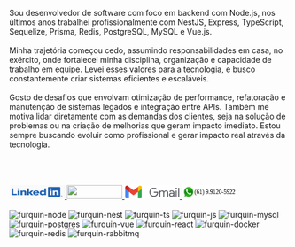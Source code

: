   <p text-align="center" >
              Sou desenvolvedor de software com foco em backend com Node.js, nos últimos anos trabalhei profissionalmente com NestJS, Express, TypeScript, Sequelize, Prisma, Redis, PostgreSQL, MySQL e Vue.js. 
              <br />
              <br />
              Minha trajetória começou cedo, assumindo responsabilidades em casa, no exército, onde fortalecei minha disciplina, organização e capacidade de trabalho em equipe. Levei esses valores para a tecnologia, e busco constantemente criar sistemas eficientes e escaláveis.
              <br />
              <br />
              Gosto de desafios que envolvam otimização de performance, refatoração e manutenção de sistemas legados e integração entre APIs. Também me motiva lidar diretamente com as demandas dos clientes, seja na solução de problemas ou na criação de melhorias que geram impacto imediato. Estou sempre buscando evoluir como profissional e gerar impacto real através da tecnologia.
              <br />
              <br />
  </p>
  <br>
  <br>
  
  <div class="contatos" >
    <a href="https://www.linkedin.com/in/laert-furquin/" target="_blank">
      <img height="25" width="100" src="./README/linkedin-logo.png" target="_blank ">
    </a>
    <a href="https://furquin.github.io/laertFurquin/#/" target="_blank">
      <img height="25" width="100" src="./README/portfólio-logo.png" target="_blank ">
    </a>
    <a href='mailto:laert.ff@gmail.com' target='_blank'>
      <img height="25" width="100" src="./README/gmail-logo.png" />
    </a>
    <a href='https://wa.me/5561991205922' target="_blank">
      <img height="25" width="100" src="./README/whatsapp-logo.png" /> 
    </a>
  
  <br>
  <br>


  <div>
    <img height="65" width="65" alt="furquin-node" src="https://cdn.jsdelivr.net/gh/devicons/devicon/icons/nodejs/nodejs-original-wordmark.svg" />
    <img height="65" width="65" alt="furquin-nest" src="https://cdn.jsdelivr.net/gh/devicons/devicon/icons/nestjs/nestjs-original-wordmark.svg" />
    <img height="65" width="65" alt="furquin-ts" src="https://cdn.jsdelivr.net/gh/devicons/devicon/icons/typescript/typescript-plain.svg" />
    <img height="65" width="65" alt="furquin-js" src="https://cdn.jsdelivr.net/gh/devicons/devicon/icons/javascript/javascript-plain.svg" />
    <img height="65" width="65" alt="furquin-mysql" src="https://cdn.jsdelivr.net/gh/devicons/devicon/icons/mysql/mysql-original-wordmark.svg" />
    <img height="65" width="65" alt="furquin-postgres" src="https://cdn.jsdelivr.net/gh/devicons/devicon/icons/postgresql/postgresql-original-wordmark.svg" />
    <img height="65" width="65" alt="furquin-vue" src="https://cdn.jsdelivr.net/gh/devicons/devicon/icons/vuejs/vuejs-original-wordmark.svg" />          
    <img height="65" width="65" alt="furquin-react" src="https://cdn.jsdelivr.net/gh/devicons/devicon/icons/react/react-original-wordmark.svg" />
    <img height="65" width="65" alt="furquin-docker" src="https://cdn.jsdelivr.net/gh/devicons/devicon/icons/docker/docker-plain-wordmark.svg" />
    <img height="65" width="65" alt="furquin-redis" src="https://cdn.jsdelivr.net/gh/devicons/devicon/icons/redis/redis-plain-wordmark.svg" />
    <img height="65" width="65" alt="furquin-rabbitmq" src="https://cdn.jsdelivr.net/gh/devicons/devicon/icons/rabbitmq/rabbitmq-original-wordmark.svg" />
</div>  
 </div>
